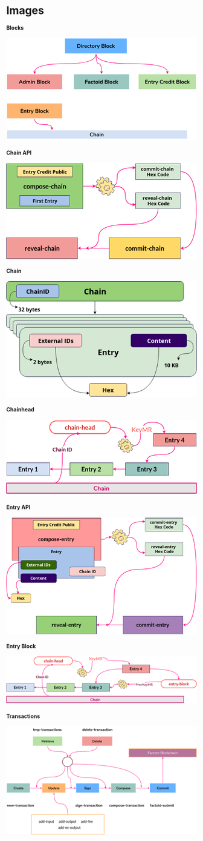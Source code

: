 # Images

#### Blocks
<img src="./blocks.png">

#### Chain API
<img src="./chain-API.png">

#### Chain
<img src="./chain.png">

#### Chainhead
<img src="./chainhead.png">

#### Entry API
<img src="./entry-API.png">

#### Entry Block
<img src="./entry-block.png">

#### Transactions
<img src="./transactions.png">
